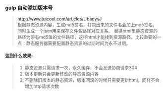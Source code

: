 ### gulp 自动添加版本号
> http://www.tuicool.com/articles/UbaqyyJ  
根据静态资源内容，生成md5签名，打包出来的文件名会加上md5签名，同时生成一个json用来保存文件名路径对应关系。
替换html里静态资源的路径为带有md5值的文件路径，这样html才能找到资源路径。比较重要的一点：静态服务器需要配置静态资源的过期时间为永不过期。

#### 达到什么效果:
> 1. 静态资源只需请求一次，永久缓存，不会发送协商请求304  
> 2. 版本更新只会更新修改的静态资源内容  
> 3. 不删除旧版本的静态资源，版本回滚的时候只需要更新html，同样不会增加http请求次数